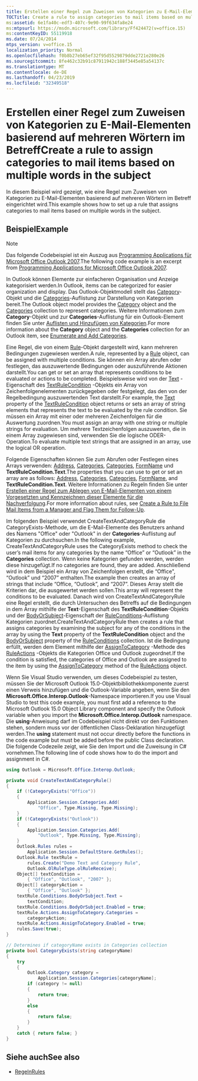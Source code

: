 ```yaml
---
title: Erstellen einer Regel zum Zuweisen von Kategorien zu E-Mail-Elementen basierend auf mehreren Wörtern im Betreff
TOCTitle: Create a rule to assign categories to mail items based on multiple words in the subject
ms:assetid: 6e1fa40c-edf3-407c-9e90-99f634fa8e24
ms:mtpsurl: https://msdn.microsoft.com/library/Ff424472(v=office.15)
ms:contentKeyID: 55119918
ms.date: 07/24/2014
mtps_version: v=office.15
localization_priority: Normal
ms.openlocfilehash: f0b8b27eb65ef32f95d5529879dde2721e280e26
ms.sourcegitcommit: 8fe462c32b91c87911942c188f3445e85a54137c
ms.translationtype: MT
ms.contentlocale: de-DE
ms.lasthandoff: 04/23/2019
ms.locfileid: "32349518"
---
```

# <a name="create-a-rule-to-assign-categories-to-mail-items-based-on-multiple-words-in-the-subject"></a><span data-ttu-id="48d35-102">Erstellen einer Regel zum Zuweisen von Kategorien zu E-Mail-Elementen basierend auf mehreren Wörtern im Betreff</span><span class="sxs-lookup"><span data-stu-id="48d35-102">Create a rule to assign categories to mail items based on multiple words in the subject</span></span>

<span data-ttu-id="48d35-103">In diesem Beispiel wird gezeigt, wie eine Regel zum Zuweisen von Kategorien zu E-Mail-Elementen basierend auf mehreren Wörtern im Betreff eingerichtet wird.</span><span class="sxs-lookup"><span data-stu-id="48d35-103">This example shows how to set up a rule that assigns categories to mail items based on multiple words in the subject.</span></span>

## <a name="example"></a><span data-ttu-id="48d35-104">Beispiel</span><span class="sxs-lookup"><span data-stu-id="48d35-104">Example</span></span>

> [!NOTE] 
> <span data-ttu-id="48d35-105">Das folgende Codebeispiel ist ein Auszug aus [Programming Applications für Microsoft Office Outlook 2007](https://www.amazon.com/gp/product/0735622493?ie=UTF8&tag=msmsdn-20&linkCode=as2&camp=1789&creative=9325&creativeASIN=0735622493).</span><span class="sxs-lookup"><span data-stu-id="48d35-105">The following code example is an excerpt from [Programming Applications for Microsoft Office Outlook 2007](https://www.amazon.com/gp/product/0735622493?ie=UTF8&tag=msmsdn-20&linkCode=as2&camp=1789&creative=9325&creativeASIN=0735622493).</span></span>

<span data-ttu-id="48d35-106">In Outlook können Elemente zur einfacheren Organisation und Anzeige kategorisiert werden.</span><span class="sxs-lookup"><span data-stu-id="48d35-106">In Outlook, items can be categorized for easier organization and display.</span></span> <span data-ttu-id="48d35-107">Das Outlook-Objektmodell stellt das [Category](https://msdn.microsoft.com/library/bb623480\(v=office.15\))-Objekt und die [Categories](https://msdn.microsoft.com/library/bb623535\(v=office.15\))-Auflistung zur Darstellung von Kategorien bereit.</span><span class="sxs-lookup"><span data-stu-id="48d35-107">The Outlook object model provides the [Category](https://msdn.microsoft.com/library/bb623480\(v=office.15\)) object and the [Categories](https://msdn.microsoft.com/library/bb623535\(v=office.15\)) collection to represent categories.</span></span> <span data-ttu-id="48d35-108">Weitere Informationen zum **Category**-Objekt und zur **Categories**-Auflistung für ein Outlook-Element finden Sie unter [Auflisten und Hinzufügen von Kategorien](how-to-enumerate-and-add-categories.md).</span><span class="sxs-lookup"><span data-stu-id="48d35-108">For more information about the **Category** object and the **Categories** collection for an Outlook item, see [Enumerate and Add Categories](how-to-enumerate-and-add-categories.md).</span></span>

<span data-ttu-id="48d35-109">Eine Regel, die von einem [Rule](https://msdn.microsoft.com/library/bb647152\(v=office.15\))-Objekt dargestellt wird, kann mehreren Bedingungen zugewiesen werden.</span><span class="sxs-lookup"><span data-stu-id="48d35-109">A rule, represented by a [Rule](https://msdn.microsoft.com/library/bb647152\(v=office.15\)) object, can be assigned with multiple conditions.</span></span> <span data-ttu-id="48d35-110">Sie können ein Array abrufen oder festlegen, das auszuwertende Bedingungen oder auszuführende Aktionen darstellt.</span><span class="sxs-lookup"><span data-stu-id="48d35-110">You can get or set an array that represents conditions to be evaluated or actions to be completed.</span></span> <span data-ttu-id="48d35-111">Beispielsweise wird von der [Text](https://msdn.microsoft.com/library/bb611271\(v=office.15\)) -Eigenschaft des [TextRuleCondition](https://msdn.microsoft.com/library/bb644796\(v=office.15\)) -Objekts ein Array von Zeichenfolgenelementen zurückgegeben oder festgelegt, das den von der Regelbedingung auszuwertenden Text darstellt.</span><span class="sxs-lookup"><span data-stu-id="48d35-111">For example, the [Text](https://msdn.microsoft.com/library/bb611271\(v=office.15\)) property of the [TextRuleCondition](https://msdn.microsoft.com/library/bb644796\(v=office.15\)) object returns or sets an array of string elements that represents the text to be evaluated by the rule condition.</span></span> <span data-ttu-id="48d35-112">Sie müssen ein Array mit einer oder mehreren Zeichenfolgen für die Auswertung zuordnen.</span><span class="sxs-lookup"><span data-stu-id="48d35-112">You must assign an array with one string or multiple strings for evaluation.</span></span> <span data-ttu-id="48d35-113">Um mehrere Textzeichenfolgen auszuwerten, die in einem Array zugewiesen sind, verwenden Sie die logische ODER-Operation.</span><span class="sxs-lookup"><span data-stu-id="48d35-113">To evaluate multiple text strings that are assigned in an array, use the logical OR operation.</span></span> 

<span data-ttu-id="48d35-114">Folgende Eigenschaften können Sie zum Abrufen oder Festlegen eines Arrays verwenden: [Address](https://msdn.microsoft.com/library/bb647045\(v=office.15\)), [Categories](https://msdn.microsoft.com/library/bb611021\(v=office.15\)), [Categories](https://msdn.microsoft.com/library/bb612345\(v=office.15\)), [FormName](https://msdn.microsoft.com/library/bb647042\(v=office.15\)) und **TextRuleCondition.Text**.</span><span class="sxs-lookup"><span data-stu-id="48d35-114">The properties that you can use to get or set an array are as follows: [Address](https://msdn.microsoft.com/library/bb647045\(v=office.15\)), [Categories](https://msdn.microsoft.com/library/bb611021\(v=office.15\)), [Categories](https://msdn.microsoft.com/library/bb612345\(v=office.15\)), [FormName](https://msdn.microsoft.com/library/bb647042\(v=office.15\)), and **TextRuleCondition.Text**.</span></span> <span data-ttu-id="48d35-115">Weitere Informationen zu Regeln finden Sie unter [Erstellen einer Regel zum Ablegen von E-Mail-Elementen von einem Vorgesetzten und Kennzeichnen dieser Elemente für die Nachverfolgung](how-to-create-a-rule-to-file-mail-items-from-a-manager-and-flag-them-for-follow-up.md).</span><span class="sxs-lookup"><span data-stu-id="48d35-115">For more information about rules, see [Create a Rule to File Mail Items from a Manager and Flag Them for Follow-Up](how-to-create-a-rule-to-file-mail-items-from-a-manager-and-flag-them-for-follow-up.md).</span></span>

<span data-ttu-id="48d35-116">Im folgenden Beispiel verwendet CreateTextAndCategoryRule die CategoryExists-Methode, um die E-Mail-Elemente des Benutzers anhand des Namens "Office" oder "Outlook" in der **Categories**-Auflistung auf Kategorien zu durchsuchen.</span><span class="sxs-lookup"><span data-stu-id="48d35-116">In the following example, CreateTextAndCategoryRule uses the CategoryExists method to check the user’s mail items for any categories by the name “Office” or “Outlook” in the **Categories** collection.</span></span> <span data-ttu-id="48d35-117">Wenn keine Kategorien gefunden werden, werden diese hinzugefügt.</span><span class="sxs-lookup"><span data-stu-id="48d35-117">If no categories are found, they are added.</span></span> <span data-ttu-id="48d35-118">Anschließend wird in dem Beispiel ein Array von Zeichenfolgen erstellt, die “Office", “Outlook” und “2007” enthalten.</span><span class="sxs-lookup"><span data-stu-id="48d35-118">The example then creates an array of strings that include “Office, “Outlook”, and “2007”.</span></span> <span data-ttu-id="48d35-119">Dieses Array stellt die Kriterien dar, die ausgewertet werden sollen.</span><span class="sxs-lookup"><span data-stu-id="48d35-119">This array will represent the conditions to be evaluated.</span></span> <span data-ttu-id="48d35-120">Danach wird von CreateTextAndCategoryRule eine Regel erstellt, die durch Untersuchen des Betreffs auf die Bedingungen in dem Array mithilfe der **Text**-Eigenschaft des **TextRuleCondition**-Objekts und der [BodyOrSubject](https://msdn.microsoft.com/library/bb612744\(v=office.15\))-Eigenschaft der [RuleConditions](https://msdn.microsoft.com/library/bb610965\(v=office.15\))-Auflistung Kategorien zuordnet.</span><span class="sxs-lookup"><span data-stu-id="48d35-120">CreateTextAndCategoryRule then creates a rule that assigns categories by examining the subject for any of the conditions in the array by using the **Text** property of the **TextRuleCondition** object and the [BodyOrSubject](https://msdn.microsoft.com/library/bb612744\(v=office.15\)) property of the [RuleConditions](https://msdn.microsoft.com/library/bb610965\(v=office.15\)) collection.</span></span> <span data-ttu-id="48d35-121">Ist die Bedingung erfüllt, werden dem Element mithilfe der [AssignToCategory](https://msdn.microsoft.com/library/bb623146\(v=office.15\)) -Methode des [RuleActions](https://msdn.microsoft.com/library/bb610113\(v=office.15\)) -Objekts die Kategorien Office und Outlook zugeordnet.</span><span class="sxs-lookup"><span data-stu-id="48d35-121">If the condition is satisfied, the categories of Office and Outlook are assigned to the item by using the [AssignToCategory](https://msdn.microsoft.com/library/bb623146\(v=office.15\)) method of the [RuleActions](https://msdn.microsoft.com/library/bb610113\(v=office.15\)) object.</span></span>

<span data-ttu-id="48d35-122">Wenn Sie Visual Studio verwenden, um dieses Codebeispiel zu testen, müssen Sie der Microsoft Outlook 15.0-Objektbibliothekkomponente zuerst einen Verweis hinzufügen und die Outlook-Variable angeben, wenn Sie den **Microsoft.Office.Interop.Outlook**-Namespace importieren.</span><span class="sxs-lookup"><span data-stu-id="48d35-122">If you use Visual Studio to test this code example, you must first add a reference to the Microsoft Outlook 15.0 Object Library component and specify the Outlook variable when you import the **Microsoft.Office.Interop.Outlook** namespace.</span></span> <span data-ttu-id="48d35-123">Die **using**-Anweisung darf im Codebeispiel nicht direkt vor den Funktionen stehen, sondern muss vor der öffentlichen Class-Deklaration hinzugefügt werden.</span><span class="sxs-lookup"><span data-stu-id="48d35-123">The **using** statement must not occur directly before the functions in the code example but must be added before the public Class declaration.</span></span> <span data-ttu-id="48d35-124">Die folgende Codezeile zeigt, wie Sie den Import und die Zuweisung in C\# vornehmen.</span><span class="sxs-lookup"><span data-stu-id="48d35-124">The following line of code shows how to do the import and assignment in C\#.</span></span>

```csharp
using Outlook = Microsoft.Office.Interop.Outlook;
```


```csharp
private void CreateTextAndCategoryRule()
{
    if (!CategoryExists("Office"))
    {
        Application.Session.Categories.Add(
            "Office", Type.Missing, Type.Missing);
    }
    if (!CategoryExists("Outlook"))
    {
        Application.Session.Categories.Add(
            "Outlook", Type.Missing, Type.Missing);
    }
    Outlook.Rules rules =
        Application.Session.DefaultStore.GetRules();
    Outlook.Rule textRule =
        rules.Create("Demo Text and Category Rule",
        Outlook.OlRuleType.olRuleReceive);
    Object[] textCondition = 
        { "Office", "Outlook", "2007" };
    Object[] categoryAction = 
        { "Office", "Outlook" };
    textRule.Conditions.BodyOrSubject.Text =
        textCondition;
    textRule.Conditions.BodyOrSubject.Enabled = true;
    textRule.Actions.AssignToCategory.Categories =
        categoryAction;
    textRule.Actions.AssignToCategory.Enabled = true;
    rules.Save(true);
}

// Determines if categoryName exists in Categories collection
private bool CategoryExists(string categoryName)
{
    try
    {
        Outlook.Category category =
            Application.Session.Categories[categoryName];
        if (category != null)
        {
            return true;
        }
        else
        {
            return false;
        }
    }
    catch { return false; }
}
```

## <a name="see-also"></a><span data-ttu-id="48d35-125">Siehe auch</span><span class="sxs-lookup"><span data-stu-id="48d35-125">See also</span></span>

- [<span data-ttu-id="48d35-126">Regeln</span><span class="sxs-lookup"><span data-stu-id="48d35-126">Rules</span></span>](rules.md)

